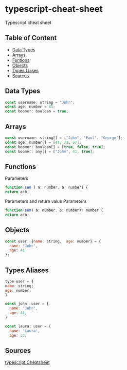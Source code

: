 # typescript-cheat-sheet
Typescript cheat sheet
## Table of Content
* [Data Types](#data-types)
* [Arrays](#arrays)
* [Funtions](#functions)
* [Objects](#objects)
* [Types Liases](#types-aliases)
* [Sources](#sources)

## Data Types
```javascript   
const username: string = "John";   
const age: number = 41;   
const boomer: boolean = true;
```

## Arrays
```javascript   
const username: string[] = ["John", "Paul". "George"];   
const age: number[] = [41, 21, 67];   
const boomer: boolean[] = [true, false, true];
const boomer: any[] = ["John", 41, true];
```

## Functions
Parameters
```javascript   
function sum ( a: number, b: number) {
return a+b;
```

Parameters and return value
Parameters
```javascript   
function sum( a: number, b: number): number {
return a+b;
```

## Objects
```javascript    
const user: {name: string,  age: number} = {
  name: 'John',   
  age: 41
};
```

## Types Aliases
```javascript   
type user = {
name: string;
age: number;
}

const john: user = {
  name: 'John',
  age: 41,
}

const laura: user = {
  name: 'Laura',
  age: 33,
```
## Sources
[typescript Cheatsheet](https://github.com/typescript-cheatsheets/react)

<!-- ## Data Types
```javascript

``` -->
